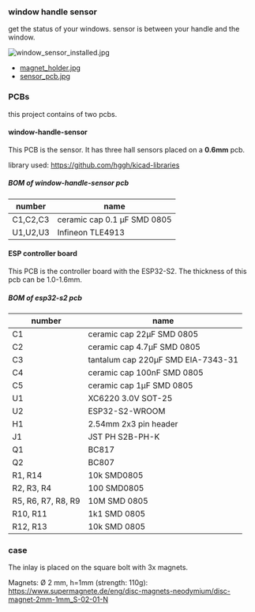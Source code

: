 ### window handle sensor

get the status of your windows. sensor is between your handle and the window.


![window_sensor_installed.jpg](https://raw.githubusercontent.com/hggh/window-handle-sensor/master/pics/window_sensor_installed.jpgg)


 * [magnet_holder.jpg](https://github.com/hggh/window-handle-sensor/blob/master/pics/magnet_holder.jpg)
 * [sensor_pcb.jpg](https://github.com/hggh/window-handle-sensor/blob/master/pics/sensor_pcb.jpg)

### PCBs

this project contains of two pcbs.


#### window-handle-sensor

This PCB is the sensor. It has three hall sensors placed on a **0.6mm** pcb.

library used: https://github.com/hggh/kicad-libraries

##### BOM of window-handle-sensor pcb

| number | name |
|---| ---|
| C1,C2,C3 | ceramic cap 0.1 µF SMD 0805 |
| U1,U2,U3 | Infineon TLE4913 |

#### ESP controller board

This PCB is the controller board with the ESP32-S2. The thickness of this pcb can be 1.0-1.6mm.

##### BOM of esp32-s2 pcb

| number | name |
|--- | ---|
| C1 | ceramic cap 22µF SMD 0805 |
| C2 | ceramic cap 4.7µF SMD 0805 |
| C3 | tantalum cap 220µF SMD EIA-7343-31 |
| C4 | ceramic cap 100nF SMD 0805 |
| C5 | ceramic cap 1µF SMD 0805 |
| U1 | XC6220 3.0V SOT-25 |
| U2 | ESP32-S2-WROOM |
| H1 | 2.54mm 2x3 pin header |
| J1 | JST PH S2B-PH-K |
| Q1 | BC817 |
| Q2 | BC807 |
| R1, R14 | 10k SMD0805 |
| R2, R3, R4 | 100 SMD0805 |
| R5, R6, R7, R8, R9 | 10M SMD 0805 |
| R10, R11 | 1k1 SMD 0805 |
| R12, R13 | 10k SMD 0805 |


### case

The inlay is placed on the square bolt with 3x magnets.

Magnets: Ø 2 mm, h=1mm (strength: 110g): https://www.supermagnete.de/eng/disc-magnets-neodymium/disc-magnet-2mm-1mm_S-02-01-N
